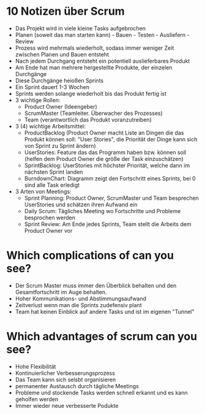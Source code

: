 # 10 Notizen über Scrum
- Das Projekt wird in viele kleine Tasks aufgebrochen
- Planen (soweit das man starten kann) - Bauen - Testen - Ausliefern - Review
- Prozess wird mehrmals wiederholt, sodass immer weniger Zeit zwischen Planen und Bauen entsteht
- Nach jedem Durchgang entsteht ein potentiell auslieferbares Produkt
- Am Ende hat man mehrere hergestellte Produkte, der einzelen Durchgänge
- Diese Durchgänge heioßen Sprints
- Ein Sprint dauert 1-3 Wochen
- Sprints werden solange wiederholt bis das Produkt fertig ist
- 3 wichtige Rollen: 
  -  Product Owner (Ideengeber)
  -  ScrumMaster (Teamleiter. Überwacher des Prozesses)
  -  Team (verantwortlich das Produkt voranzutreiben)
- 3 (4) wichtige Arbeitsmittel:  
  - ProductBacklog (Product Owner macht Liste an Dingen die das Produkt können soll: "User Stories", die Priorität der Dinge kann sich von Sprint zu Sprint ändern)
  - UserStories: Feature das das Programm haben bzw. können soll (helfen dem Product Owner die größe der Task einzuschätzen)
  - SprintBacklog: UserStories mit höchster Priorität, welche dann im nächsten Sprint landen
  - BurndownChart: Diagramm zeigt den Fortschritt eines Sprints, bei 0 sind alle Task erledigt
- 3 Arten von Meetings: 
  - Sprint Planning: Product Owner, ScrumMaster und Team besprechen UserStories und schätzen ihren Aufwand ein
  - Daily Scrum: Tägliches Meeting wo Fortschritte und Probleme besprochen werden
  - Sprint Review: Am Ende jedes Sprints, Team stellt die Arbeits dem Product Owner vor
# Which complications of can you see?
- Der Scrum Master muss immer den Überblick behalten und den Gesamtfortschritt im Auge behalten. 
- Hoher Kommunikations- und Abstimmungsaufwand
- Zeitverlust wenn man die Sprints zudefensiv plant
- Team hat keinen Einblick auf andere Tasks und ist im eigenen "Tunnel"
# Which advantages of scrum can you see?
- Hohe Flexibilität
- Kontinuierlicher Verbesserungsprozess
- Das Team kann sich selsbt organisieren
- permanenter Austausch durch tägliche Meetings
- Probleme und stockende Tasks werden schnell erkannt und es kann geholfen werden
- Immer wieder neue verbesserte Podukte 
